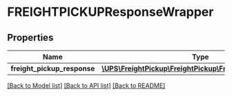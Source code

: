 # FREIGHTPICKUPResponseWrapper

## Properties
Name | Type | Description | Notes
------------ | ------------- | ------------- | -------------
**freight_pickup_response** | [**\UPS\FreightPickup\FreightPickup\FreightPickupResponse**](FreightPickupResponse.md) |  | 

[[Back to Model list]](../../README.md#documentation-for-models) [[Back to API list]](../../README.md#documentation-for-api-endpoints) [[Back to README]](../../README.md)


